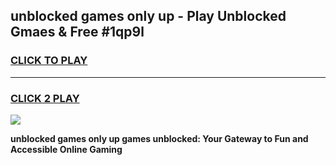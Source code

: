 
## unblocked games only up - Play Unblocked Gmaes & Free #1qp9l
<h3>
<a href="https://news.freeplayer.one?title=unblocked_games_only_up&ref=24F">CLICK TO PLAY</a></h3>
<hr>

<h3>
<a href="https://news.freeplayer.one?title=unblocked_games_only_up&ref=24F">CLICK 2 PLAY</a>
  
</h3>

<a href="https://news.freeplayer.one?title=unblocked_games_only_up&ref=24F/"><img src="https://clearcache.store/games.png"></a>


**unblocked games only up games unblocked: Your Gateway to Fun and Accessible Online Gaming**
